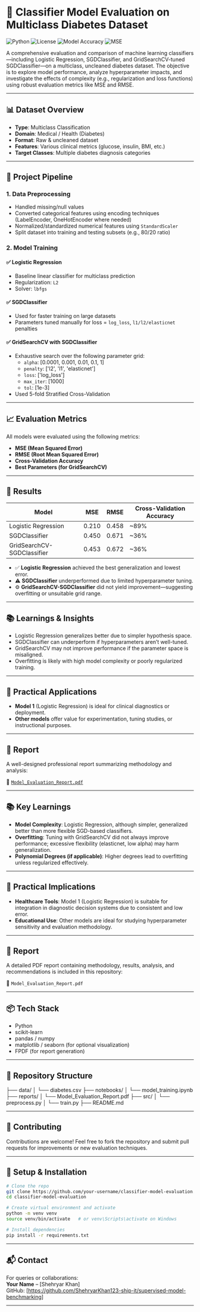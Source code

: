 # 🧠 Classifier Model Evaluation on Multiclass Diabetes Dataset

![Python](https://img.shields.io/badge/Python-3.8%2B-blue.svg)
![License](https://img.shields.io/badge/License-MIT-green.svg)
![Model Accuracy](https://img.shields.io/badge/LogReg%20Accuracy-89%25-brightgreen)
![MSE](https://img.shields.io/badge/Best%20MSE-0.21-lightgrey)

A comprehensive evaluation and comparison of machine learning classifiers—including Logistic Regression, SGDClassifier, and GridSearchCV-tuned SGDClassifier—on a multiclass, uncleaned diabetes dataset. The objective is to explore model performance, analyze hyperparameter impacts, and investigate the effects of complexity (e.g., regularization and loss functions) using robust evaluation metrics like MSE and RMSE.

---

## 📊 Dataset Overview

- **Type**: Multiclass Classification
- **Domain**: Medical / Health (Diabetes)
- **Format**: Raw & uncleaned dataset
- **Features**: Various clinical metrics (glucose, insulin, BMI, etc.)
- **Target Classes**: Multiple diabetes diagnosis categories

---

## 🔄 Project Pipeline

### 1. **Data Preprocessing**
- Handled missing/null values
- Converted categorical features using encoding techniques (LabelEncoder, OneHotEncoder where needed)
- Normalized/standardized numerical features using `StandardScaler`
- Split dataset into training and testing subsets (e.g., 80/20 ratio)

### 2. **Model Training**

#### ✅ Logistic Regression
- Baseline linear classifier for multiclass prediction
- Regularization: `L2`
- Solver: `lbfgs`

#### ✅ SGDClassifier
- Used for faster training on large datasets
- Parameters tuned manually for loss = `log_loss`, `l1/l2/elasticnet` penalties

#### ✅ GridSearchCV with SGDClassifier
- Exhaustive search over the following parameter grid:
  - `alpha`: [0.0001, 0.001, 0.01, 0.1, 1]
  - `penalty`: ['l2', 'l1', 'elasticnet']
  - `loss`: ['log_loss']
  - `max_iter`: [1000]
  - `tol`: [1e-3]
- Used 5-fold Stratified Cross-Validation

---

## 📈 Evaluation Metrics

All models were evaluated using the following metrics:

- **MSE (Mean Squared Error)**
- **RMSE (Root Mean Squared Error)**
- **Cross-Validation Accuracy**
- **Best Parameters (for GridSearchCV)**

---

## 📌 Results

| Model                     | MSE   | RMSE  | Cross-Validation Accuracy |
|--------------------------|-------|-------|----------------------------|
| Logistic Regression      | 0.210 | 0.458 | ~89%                       |
| SGDClassifier            | 0.450 | 0.671 | ~36%                       |
| GridSearchCV-SGDClassifier | 0.453 | 0.672 | ~36%                       |

- ✅ **Logistic Regression** achieved the best generalization and lowest error.
- ⚠️ **SGDClassifier** underperformed due to limited hyperparameter tuning.
- ⚙️ **GridSearchCV-SGDClassifier** did not yield improvement—suggesting overfitting or unsuitable grid range.

---
## 📚 Learnings & Insights

- Logistic Regression generalizes better due to simpler hypothesis space.
- SGDClassifier can underperform if hyperparameters aren’t well-tuned.
- GridSearchCV may not improve performance if the parameter space is misaligned.
- Overfitting is likely with high model complexity or poorly regularized training.

---

## 🚀 Practical Applications

- **Model 1** (Logistic Regression) is ideal for clinical diagnostics or deployment.
- **Other models** offer value for experimentation, tuning studies, or instructional purposes.

---
## 🧾 Report

A well-designed professional report summarizing methodology and analysis:

📄 [`Model_Evaluation_Report.pdf`](./reports/Model_Evaluation_Report.pdf)

---


## 📚 Key Learnings

- **Model Complexity**: Logistic Regression, although simpler, generalized better than more flexible SGD-based classifiers.
- **Overfitting**: Tuning with GridSearchCV did not always improve performance; excessive flexibility (elasticnet, low alpha) may harm generalization.
- **Polynomial Degrees (if applicable)**: Higher degrees lead to overfitting unless regularized effectively.

---

## 🚀 Practical Implications

- **Healthcare Tools**: Model 1 (Logistic Regression) is suitable for integration in diagnostic decision systems due to consistent and low error.
- **Educational Use**: Other models are ideal for studying hyperparameter sensitivity and evaluation methodology.

---

## 🧾 Report

A detailed PDF report containing methodology, results, analysis, and recommendations is included in this repository:

📄 `Model_Evaluation_Report.pdf`

---

## 📦 Tech Stack

- Python
- scikit-learn
- pandas / numpy
- matplotlib / seaborn (for optional visualization)
- FPDF (for report generation)

---

## 📁 Repository Structure
├── data/
│ └── diabetes.csv
├── notebooks/
│ └── model_training.ipynb
├── reports/
│ └── Model_Evaluation_Report.pdf
├── src/
│ └── preprocess.py
│ └── train.py
├── README.md


---

## 🤝 Contributing

Contributions are welcome! Feel free to fork the repository and submit pull requests for improvements or new evaluation techniques.

---



## 🔧 Setup & Installation

```bash
# Clone the repo
git clone https://github.com/your-username/classifier-model-evaluation.git
cd classifier-model-evaluation

# Create virtual environment and activate
python -m venv venv
source venv/bin/activate   # or venv\Scripts\activate on Windows

# Install dependencies
pip install -r requirements.txt
```
---

## 📬 Contact

For queries or collaborations:  
**Your Name** – [Shehryar Khan]    
GitHub: [https://github.com/ShehryarKhan123-ship-it/supervised-model-benchmarking]

---

